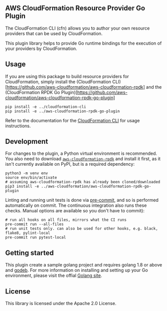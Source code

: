 ## AWS CloudFormation Resource Provider Go Plugin

The CloudFormation CLI (cfn) allows you to author your own resource providers that can be used by CloudFormation.

This plugin library helps to provide Go runtime bindings for the execution of your providers by CloudFormation.

Usage
-----

If you are using this package to build resource providers for CloudFormation, simply install the (CloudFormation CLI)[https://github.com/aws-cloudformation/aws-cloudformation-rpdk] and the (CloudFormation RPDK Go Plugin)[https://github.com/aws-cloudformation/aws-cloudformation-rpdk-go-plugin]

```
pip install -e ../cloudformation-cli
pip install -e ../aws-cloudformation-rpdk-go-plugin
```

Refer to the documentation for the [CloudFormation CLI](https://github.com/aws-cloudformation/aws-cloudformation-rpdk) for usage instructions.

Development
-----------

For changes to the plugin, a Python virtual environment is recommended. You also need to download [`aws-cloudformation-rpdk`](https://github.com/aws-cloudformation/aws-cloudformation-rpdk) and install it first, as it isn't currently available on PyPI, but is a required dependency:

```
python3 -m venv env
source env/bin/activate
# assuming aws-cloudformation-rpdk has already been cloned/downloaded
pip3 install -e ../aws-cloudformation/aws-cloudformation-rpdk-go-plugin
```

Linting and running unit tests is done via [pre-commit](https://pre-commit.com/), and so is performed automatically on commit. The continuous integration also runs these checks. Manual options are available so you don't have to commit):

```
# run all hooks on all files, mirrors what the CI runs
pre-commit run --all-files
# run unit tests only. can also be used for other hooks, e.g. black, flake8, pylint-local
pre-commit run pytest-local
```

Getting started
---------------

This plugin create a sample golang project and requires golang 1.8 or above and [godeb](https://golang.github.io/dep/docs/introduction.html). For more information on installing and setting up your Go environment, please visit the offial [Golang site](https://golang.org/).


License
-------

This library is licensed under the Apache 2.0 License.
